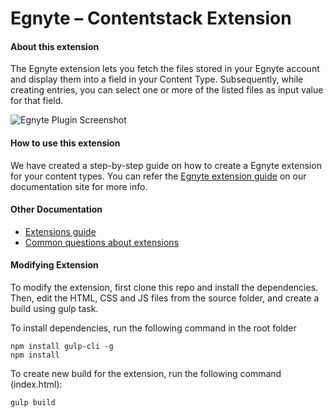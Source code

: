 # Egnyte – Contentstack Extension 

#### About this extension
The Egnyte extension lets you fetch the files stored in your Egnyte account and display them into a field in your Content Type. Subsequently, while creating entries, you can select one or more of the listed files as input value for that field.


![Egnyte Plugin Screenshot](https://images.contentstack.io/v3/assets/bltf2fb14dd3176c6f6/bltb5335d8f8d4feb2a/5b62dde202a4ed4c3dc9f839/download)


#### How to use this extension
We have created a step-by-step guide on how to create a Egnyte extension for your content types. You can refer the [Egnyte extension guide](https://www.contentstack.com/docs/guide/extensions)  on our documentation site for more info. 


#### Other Documentation
- [Extensions guide](https://www.contentstack.com/docs/guide/extensions)
- [Common questions about extensions](https://www.contentstack.com/docs/faqs#extensions)


#### Modifying Extension

To modify the extension, first clone this repo and install the dependencies. Then, edit the HTML, CSS and JS files from the source folder, and create a build using gulp task.

To install dependencies, run the following command in the root folder
```
npm install gulp-cli -g
npm install
```
To create new build for the extension, run the following command (index.html):

    gulp build

